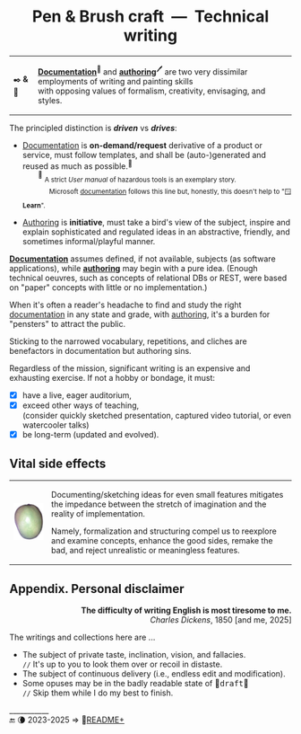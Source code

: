 <h1 align="center">Pen & Brush craft&nbsp;&nbsp;&mdash;&nbsp;&nbsp;Technical writing</h1>

<table width="80%" align="center"><tr></tr><tr><td>

✒️&thinsp;**&**&thinsp;🎨
  
</td><td>

[__Documentation__](README+/tech_docu.md)<sup>📄</sup> and [__authoring__](README+/tech-authoring.md)<sup>🖊️</sup> are two very dissimilar employments of writing and painting skills<br />
with opposing values of formalism, creativity, envisaging, and styles.

</td></tr></table>

The principled distinction is __*driven*__ vs __*drives*__:

* <ins>Documentation</ins> is **on-demand/request** derivative of a product or service, must follow templates, and shall be (auto-)generated and reused as much as possible.<sup>📖</sup>\
&nbsp;&nbsp;&nbsp;&nbsp;&nbsp;&nbsp;&nbsp;<sup>📖</sup> <sub>A strict _User manual_ of hazardous tools is an exemplary story.</sub>\
&nbsp;&nbsp;&nbsp;&nbsp;&nbsp;&nbsp;&nbsp;&nbsp;&nbsp;&nbsp;&nbsp;&nbsp;<sub>Microsoft [documentation](https://learn.microsoft.com/) follows this line but, honestly, this doesn't help to "🪟<b>Learn</b>".</docu>

* <ins>Authoring</ins> is **initiative**, must take a bird's view of the subject, inspire and explain sophisticated and regulated ideas in an abstractive, friendly, and sometimes informal/playful manner.

<ins>**Documentation**</ins> assumes defined, if not available, subjects (as software applications), while <ins>**authoring**</ins> may begin with a pure idea. (Enough technical oeuvres, such as concepts of relational DBs or REST, were based on "paper" concepts with little or no implementation.)

When it's often a reader's headache to find and study the right <ins>documentation</ins> in any state and grade, with <ins>authoring</ins>, it's a burden for "pensters" to attract the public. 

Sticking to the narrowed vocabulary, repetitions, and cliches are benefactors in documentation but authoring sins.

Regardless of the mission, significant writing is an expensive and exhausting exercise. If not a hobby or bondage, it must:

+ [x] have a live, eager auditorium,
+ [x] exceed other ways of teaching,\
(consider quickly sketched presentation, captured video tutorial, or even watercooler talks)
+ [x] be long-term (updated and evolved).

## Vital side effects

<table><tr><td><picture><img alt="&nbsp;Mango fruit" src="../_rsc/_img/photo/nat/mango/red_on_transparent-500px.png" width="200px"/></picture></td><td>

Documenting/sketching ideas for even small features mitigates the impedance between the stretch of imagination and the reality of implementation. 

Namely, formalization and structuring compel us to reexplore and examine concepts, enhance the good sides, remake the bad, and reject unrealistic or meaningless features. 
  
</td></tr></table>

## Appendix. Personal disclaimer

<p align="right"><b>The difficulty of writing English is most tiresome to me.</b><br />
<i>Charles Dickens</i>, 1850 [and me, 2025]</p>

The writings and collections here are ...

* The subject of private taste, inclination, vision, and fallacies.\
`//` It's up to you to look them over or recoil in distaste.
* The subject of continuous delivery (i.e., endless edit and modification).
* Some opuses may be in the badly readable state of 🚧<samp>draft</samp>🐝\
`//` Skip them while I do my best to finish.

\___________\
🔚 🌘 2023-2025 &rArr; 📂[README+](README+)
